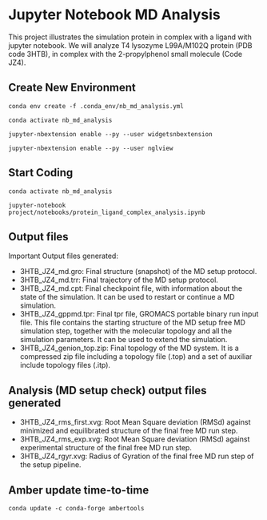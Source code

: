 # Jupyter Notebook MD Analysis

This project illustrates the simulation protein in complex with a ligand with jupyter notebook. We will analyze T4 lysozyme L99A/M102Q protein (PDB code 3HTB), in complex with the 2-propylphenol small molecule (Code JZ4).

## Create New Environment

`conda env create -f .conda_env/nb_md_analysis.yml`

`conda activate nb_md_analysis`

`jupyter-nbextension enable --py --user widgetsnbextension`

`jupyter-nbextension enable --py --user nglview`

## Start Coding

`conda activate nb_md_analysis`

`jupyter-notebook project/notebooks/protein_ligand_complex_analysis.ipynb`

## Output files

Important Output files generated:

- 3HTB_JZ4_md.gro: Final structure (snapshot) of the MD setup protocol.
- 3HTB_JZ4_md.trr: Final trajectory of the MD setup protocol.
- 3HTB_JZ4_md.cpt: Final checkpoint file, with information about the state of the simulation. It can be used to restart or continue a MD simulation.
- 3HTB_JZ4_gppmd.tpr: Final tpr file, GROMACS portable binary run input file. This file contains the starting structure of the MD setup free MD simulation step, together with the molecular topology and all the simulation parameters. It can be used to extend the simulation.
- 3HTB_JZ4_genion_top.zip: Final topology of the MD system. It is a compressed zip file including a topology file (.top) and a set of auxiliar include topology files (.itp).

## Analysis (MD setup check) output files generated

- 3HTB_JZ4_rms_first.xvg: Root Mean Square deviation (RMSd) against minimized and equilibrated structure of the final free MD run step.
- 3HTB_JZ4_rms_exp.xvg: Root Mean Square deviation (RMSd) against experimental structure of the final free MD run step.
- 3HTB_JZ4_rgyr.xvg: Radius of Gyration of the final free MD run step of the setup pipeline.

## Amber update time-to-time

`conda update -c conda-forge ambertools`